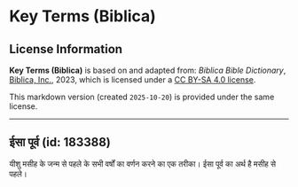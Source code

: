 # Key Terms (Biblica)

## License Information

**Key Terms (Biblica)** is based on and adapted from: _Biblica Bible Dictionary_, [Biblica, Inc.](https://www.biblica.com/), 2023, which is licensed under a [CC BY-SA 4.0 license](https://creativecommons.org/licenses/by-sa/4.0/legalcode.en).

This markdown version (created `2025-10-20`) is provided under the same license.



--------------------------------

## ईसा पूर्व (id: 183388)

यीशु मसीह के जन्म से पहले के सभी वर्षों का वर्णन करने का एक तरीका। ईसा पूर्व का अर्थ है मसीह से पहले।


